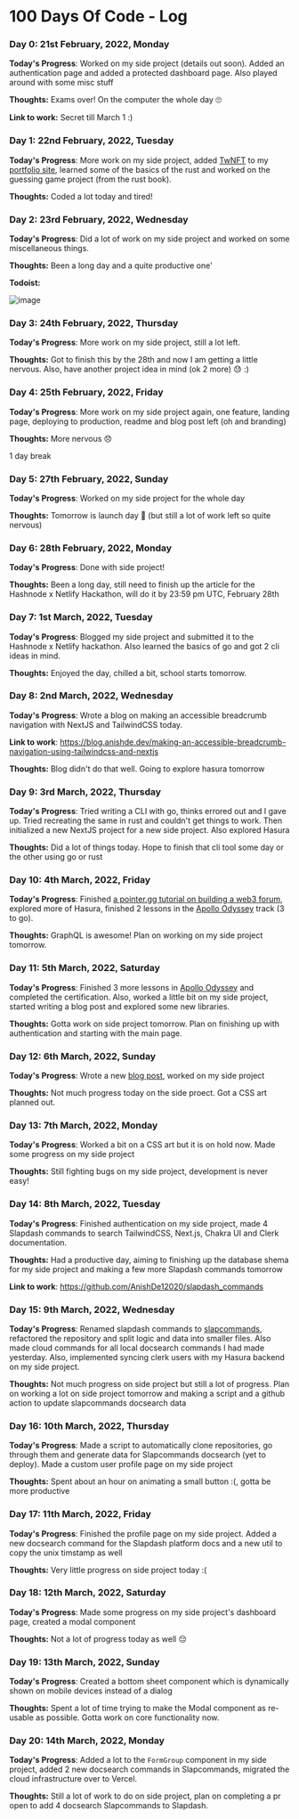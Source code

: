 # 100 Days Of Code - Log

### Day 0: 21st February, 2022, Monday

**Today's Progress**: Worked on my side project (details out soon). Added an authentication page and added a protected dashboard page. Also played around with some misc stuff

**Thoughts:** Exams over! On the computer the whole day 🙄

**Link to work:** Secret till March 1 :)

### Day 1: 22nd February, 2022, Tuesday

**Today's Progress**: More work on my side project, added [TwNFT](https://twnft.vercel.app/) to my [portfolio site](https://anishde.dev/), learned some of the basics of the rust and worked on the guessing game project (from the rust book).

**Thoughts:** Coded a lot today and tired!

### Day 2: 23rd February, 2022, Wednesday

**Today's Progress**: Did a lot of work on my side project and worked on some miscellaneous things.

**Thoughts:** Been a long day and a quite productive one'

**Todoist:** 

![image](https://user-images.githubusercontent.com/63192115/155370619-9f92adb7-ef18-47e2-8db5-90e98b36881a.png)

### Day 3: 24th February, 2022, Thursday

**Today's Progress**: More work on my side project, still a lot left.

**Thoughts:** Got to finish this by the 28th and now I am getting a little nervous. Also, have another project idea in mind (ok 2 more) 😓 :)

### Day 4: 25th February, 2022, Friday

**Today's Progress**: More work on my side project again, one feature, landing page, deploying to production, readme and blog post left (oh and branding)

**Thoughts:** More nervous 😞

1 day break

### Day 5: 27th February, 2022, Sunday

**Today's Progress**: Worked on my side project for the whole day

**Thoughts:** Tomorrow is launch day 🎉 (but still a lot of work left so quite nervous)

### Day 6: 28th February, 2022, Monday

**Today's Progress**: Done with side project!

**Thoughts:** Been a long day, still need to finish up the article for the Hashnode x Netlify Hackathon, will do it by 23:59 pm UTC, February 28th

### Day 7: 1st March, 2022, Tuesday

**Today's Progress**: Blogged my side project and submitted it to the Hashnode x Netlify hackathon. Also learned the basics of go and got 2 cli ideas in mind.

**Thoughts:** Enjoyed the day, chilled a bit, school starts tomorrow.

### Day 8: 2nd March, 2022, Wednesday

**Today's Progress**: Wrote a blog on making an accessible breadcrumb navigation with NextJS and TailwindCSS today.

**Link to work**: https://blog.anishde.dev/making-an-accessible-breadcrumb-navigation-using-tailwindcss-and-nextjs

**Thoughts:** Blog didn't do that well. Going to explore hasura tomorrow

### Day 9: 3rd March, 2022, Thursday

**Today's Progress**: Tried writing a CLI with go, thinks errored out and I gave up. Tried recreating the same in rust and couldn't get things to work. Then initialized a new NextJS project for a new side project. Also explored Hasura

**Thoughts:** Did a lot of things today. Hope to finish that cli tool some day or the other using go or rust

### Day 10: 4th March, 2022, Friday

**Today's Progress**: Finished [a pointer.gg tutorial on building a web3 forum](https://www.pointer.gg/tutorials/create-a-web3-forum-with-polygon/), explored more of Hasura, finished 2 lessons in the [Apollo Odyssey](https://odyssey.apollographql.com/) track (3 to go). 

**Thoughts:** GraphQL is awesome! Plan on working on my side project tomorrow.

### Day 11: 5th March, 2022, Saturday

**Today's Progress**: Finished 3 more lessons in [Apollo Odyssey](https://odyssey.apollographql.com/) and completed the certification. Also, worked a little bit on my side project, started writing a blog post and explored some new libraries.

**Thoughts:** Gotta work on side project tomorrow. Plan on finishing up with authentication and starting with the main page.

### Day 12: 6th March, 2022, Sunday

**Today's Progress**: Wrote a new [blog post](https://blog.anishde.dev/powerful-code-blocks-with-code-hike-and-mdx), worked on my side project

**Thoughts:** Not much progress today on the side proect. Got a CSS art planned out.

### Day 13: 7th March, 2022, Monday

**Today's Progress**: Worked a bit on a CSS art but it is on hold now. Made some progress on my side project

**Thoughts:** Still fighting bugs on my side project, development is never easy!

### Day 14: 8th March, 2022, Tuesday

**Today's Progress**: Finished authentication on my side project, made 4 Slapdash commands to search TailwindCSS, Next.js, Chakra UI and Clerk documentation.

**Thoughts:** Had a productive day, aiming to finishing up the database shema for my side project and making a few more Slapdash commands tomorrow

**Link to work**: https://github.com/AnishDe12020/slapdash_commands

### Day 15: 9th March, 2022, Wednesday

**Today's Progress**: Renamed slapdash commands to [slapcommands](https://github.com/AnishDe12020/slapcommands), refactored the repository and split logic and data into smaller files. Also made cloud commands for all local docsearch commands I had made yesterday. Also, implemented syncing clerk users with my Hasura backend on my side project.

**Thoughts:** Not much progress on side project but still a lot of progress. Plan on working a lot on side project tomorrow and making a script and a github action to update slapcommands docsearch data

### Day 16: 10th March, 2022, Thursday

**Today's Progress**: Made a script to automatically clone repositories, go through them and generate data for Slapcommands docsearch (yet to deploy). Made a custom user profile page on my side project

**Thoughts:** Spent about an hour on animating a small button :(, gotta be more productive

### Day 17: 11th March, 2022, Friday

**Today's Progress**: Finished the profile page on my side project. Added a new docsearch command for the Slapdash platform docs and a new util to copy the unix timstamp as well 

**Thoughts:** Very little progress on side project today :(


### Day 18: 12th March, 2022, Saturday

**Today's Progress**: Made some progress on my side project's dashboard page, created a modal component

**Thoughts:** Not a lot of progress today as well 😔

### Day 19: 13th March, 2022, Sunday

**Today's Progress**: Created a bottom sheet component which is dynamically shown on mobile devices instead of a dialog

**Thoughts:** Spent a lot of time trying to make the Modal component as re-usable as possible. Gotta work on core functionality now.

### Day 20: 14th March, 2022, Monday

**Today's Progress**: Added a lot to the `FormGroup` component in my side project, added 2 new docsearch commands in Slapcommands, migrated the cloud infrastructure over to Vercel.

**Thoughts:** Still a lot of work to do on side project, plan on completing a pr open to add 4 docsearch Slapcommands to Slapdash.

